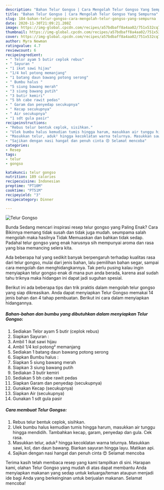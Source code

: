 ```yaml
---
description: "Bahan Telur Gongso | Cara Mengolah Telur Gongso Yang Sempurna"
title: "Bahan Telur Gongso | Cara Mengolah Telur Gongso Yang Sempurna"
slug: 184-bahan-telur-gongso-cara-mengolah-telur-gongso-yang-sempurna
date: 2020-11-30T21:09:21.208Z
image: https://img-global.cpcdn.com/recipes/a57bdbaff8a4aa02/751x532cq70/telur-gongso-foto-resep-utama.jpg
thumbnail: https://img-global.cpcdn.com/recipes/a57bdbaff8a4aa02/751x532cq70/telur-gongso-foto-resep-utama.jpg
cover: https://img-global.cpcdn.com/recipes/a57bdbaff8a4aa02/751x532cq70/telur-gongso-foto-resep-utama.jpg
author: Myra Newman
ratingvalue: 4.7
reviewcount: 6
recipeingredient:
- " Telor ayam 5 butir ceplok rebus"
- " Sayuran "
- "1 ikat sawi hijau"
- "1/4 kol potong memanjang"
- "1 batang daun bawang potong serong"
- " Bumbu halus "
- "5 siung bawang merah"
- "3 siung bawang putih"
- "3 butir kemiri"
- "5 bh cabe rawit pedas"
- " Garam dan penyedap secukupnya"
- " Kecap secukupnya"
- " Air secukupnya"
- "1 sdt gula pasir"
recipeinstructions:
- "Rebus telur bentuk ceplok, sisihkan."
- "Ulek bumbu halus kemudian tumis hingga harum, masukkan air tunggu hingga mendidih. Tambahkan kecap, garam, penyedap dan gula. Cek rasa."
- "Masukkan telur, aduk² hingga kecoklatan warna telurnya. Masukkan sawi, kol, dan daun bawang. Biarkan sayuran hingga layu. Matikan api."
- "Sajikan dengan nasi hangat dan penuh cinta 😍 Selamat mencoba"
categories:
- Resep
tags:
- telur
- gongso

katakunci: telur gongso 
nutrition: 189 calories
recipecuisine: Indonesian
preptime: "PT10M"
cooktime: "PT51M"
recipeyield: "3"
recipecategory: Dinner

---
```



![Telur Gongso](https://img-global.cpcdn.com/recipes/a57bdbaff8a4aa02/751x532cq70/telur-gongso-foto-resep-utama.jpg)

Bunda Sedang mencari inspirasi resep telur gongso yang Paling Enak? Cara Bikinnya memang tidak susah dan tidak juga mudah. seumpama salah mengolah maka hasilnya Tidak Memuaskan dan bahkan tidak sedap. Padahal telur gongso yang enak harusnya sih mempunyai aroma dan rasa yang bisa memancing selera kita.

Ada beberapa hal yang sedikit banyak berpengaruh terhadap kualitas rasa dari telur gongso, mulai dari jenis bahan, lalu pemilihan bahan segar, sampai cara mengolah dan menghidangkannya. Tak perlu pusing kalau ingin menyiapkan telur gongso enak di mana pun anda berada, karena asal sudah tahu triknya maka hidangan ini dapat jadi suguhan spesial.




Berikut ini ada beberapa tips dan trik praktis dalam mengolah telur gongso yang siap dikreasikan. Anda dapat menyiapkan Telur Gongso memakai 14 jenis bahan dan 4 tahap pembuatan. Berikut ini cara dalam menyiapkan hidangannya.

<!--inarticleads1-->

##### Bahan-bahan dan bumbu yang dibutuhkan dalam menyiapkan Telur Gongso:

1. Sediakan  Telor ayam 5 butir (ceplok rebus)
1. Siapkan  Sayuran :
1. Ambil 1 ikat sawi hijau
1. Ambil 1/4 kol potong² memanjang
1. Sediakan 1 batang daun bawang potong serong
1. Siapkan  Bumbu halus :
1. Siapkan 5 siung bawang merah
1. Siapkan 3 siung bawang putih
1. Sediakan 3 butir kemiri
1. Sediakan 5 bh cabe rawit pedas
1. Siapkan  Garam dan penyedap (secukupnya)
1. Gunakan  Kecap (secukupnya)
1. Siapkan  Air (secukupnya)
1. Gunakan 1 sdt gula pasir




<!--inarticleads2-->

##### Cara membuat Telur Gongso:

1. Rebus telur bentuk ceplok, sisihkan.
1. Ulek bumbu halus kemudian tumis hingga harum, masukkan air tunggu hingga mendidih. Tambahkan kecap, garam, penyedap dan gula. Cek rasa.
1. Masukkan telur, aduk² hingga kecoklatan warna telurnya. Masukkan sawi, kol, dan daun bawang. Biarkan sayuran hingga layu. Matikan api.
1. Sajikan dengan nasi hangat dan penuh cinta 😍 Selamat mencoba




Terima kasih telah membaca resep yang kami tampilkan di sini. Harapan kami, olahan Telur Gongso yang mudah di atas dapat membantu Anda menyiapkan makanan yang sedap untuk keluarga/teman ataupun menjadi ide bagi Anda yang berkeinginan untuk berjualan makanan. Selamat mencoba!
